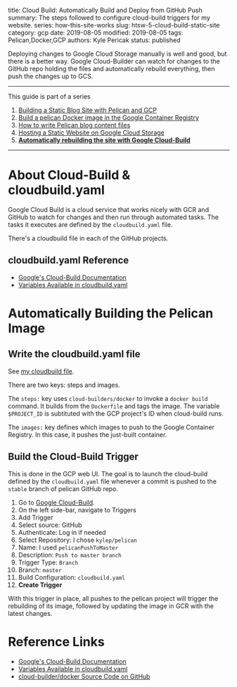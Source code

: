 title: Cloud Build: Automatically Build and Deploy from GitHub Push
summary: The steps followed to configure cloud-build triggers for my website.
series: how-this-site-works
slug: htsw-5-cloud-build-static-site
category: gcp
date: 2019-08-05
modified: 2019-08-05
tags: Pelican,Docker,GCP
authors: Kyle Pericak
status: published


Deploying changes to Google Cloud Storage manually is well and good, but there
is a better way. Google Cloud-Builder can watch for changes to the GitHub repo
holding the files and automatically rebuild everything, then push the changes
up to GCS.


---


This guide is part of a series

1. [Building a Static Blog Site with Pelican and GCP](/htsw-1-intro.html)
1. [Build a pelican Docker image in the Google Container Registry](/htsw-2-pelican-image-gcr.html)
1. [How to write Pelican blog content files](/htsw-3-write-pelican-post.html)
1. [Hosting a Static Website on Google Cloud Storage](/htsw-4-gcs-static-website.html)
1. **[Automatically rebuilding the site with Google Cloud-Build](/htsw-5-cloud-build-static-site.html)**


---


# About Cloud-Build & cloudbuild.yaml
Google Cloud Build is a cloud service that works nicely with GCR and GitHub to
watch for changes and then run through automated tasks. The tasks it executes
are defined by the `cloudbuild.yaml` file.

There's a cloudbuild file in each of the GitHub projects.

## cloudbuild.yaml Reference

- [Google's Cloud-Build Documentation](https://cloud.google.com/cloud-build/docs/build-config)
- [Variables Available in cloudbuild.yaml](https://cloud.google.com/cloud-build/docs/configuring-builds/substitute-variable-values)



# Automatically Building the Pelican Image

## Write the cloudbuild.yaml file
See [my cloudbuild file](https://github.com/kylep/pelican/blob/master/cloudbuild.yaml).

There are two keys: steps and images.

The `steps:` key uses `cloud-builders/docker` to invoke a `docker build`
command. It builds from the `Dockerfile` and tags the image. The variable
`$PROJECT_ID` is subtituted with the GCP project's ID when cloud-build runs.

The `images:` key defines which images to push to the Google Container
Registry. In this case, it pushes the just-built container.

## Build the Cloud-Build Trigger
This is done in the GCP web UI. The goal is to launch the cloud-build defined
by the `cloudbuild.yaml` file whenever a commit is pushed to the `stable`
branch of pelican GitHub repo.

1. Go to [Google Cloud-Build](https://console.cloud.google.com/cloud-build).
1. On the left side-bar, navigate to Triggers
1. Add Trigger
1. Select source: GitHub
1. Authenticate: Log in if needed
1. Select Repository: I chose `kylep/pelican`
1. Name: I used `pelicanPushToMaster`
1. Description: `Push to master branch`
1. Trigger Type: `Branch`
1. Branch: `master`
1. Build Configuration: `cloudbuild.yaml`
1. **Create Trigger**

With this trigger in place, all pushes to the pelican project will trigger the
rebuilding of its image, followed by updating the image in GCR with the latest
changes.


# Reference Links

- [Google's Cloud-Build Documentation](https://cloud.google.com/cloud-build/docs/build-config)
- [Variables Available in cloudbuild.yaml](https://cloud.google.com/cloud-build/docs/configuring-builds/substitute-variable-values)
- [cloud-builder/docker Source Code on GitHub](https://github.com/GoogleCloudPlatform/cloud-builders/tree/master/docker)
